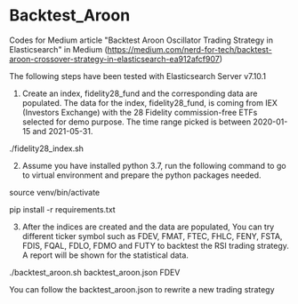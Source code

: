 # Backtest_Aroon
Codes for Medium article "Backtest Aroon Oscillator Trading Strategy in Elasticsearch" in Medium
(https://medium.com/nerd-for-tech/backtest-aroon-crossover-strategy-in-elasticsearch-ea912afcf907)

The following steps have been tested with Elasticsearch Server v7.10.1

1. Create an index, fidelity28_fund and the corresponding data are populated. The data for the index, fidelity28_fund, is coming from IEX (Investors Exchange) with the 28 Fidelity commission-free ETFs selected for demo purpose. The time range picked is between 2020-01-15 and 2021-05-31.

./fidelity28_index.sh

2. Assume you have installed python 3.7, run the following command to go to virtual environment and prepare the python packages needed.

source venv/bin/activate

pip install -r requirements.txt

3. After the indices are created and the data are populated, You can try different ticker symbol such as FDEV, FMAT, FTEC, FHLC, FENY, FSTA, FDIS, FQAL, FDLO, FDMO and FUTY to backtest the RSI trading strategy. A report will be shown for the statistical data.

./backtest_aroon.sh backtest_aroon.json FDEV 

You can follow the backtest_aroon.json to rewrite a new trading strategy

